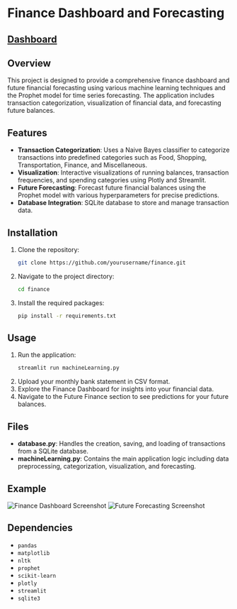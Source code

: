 # Finance Dashboard and Forecasting

## [Dashboard](https://futurefinance.streamlit.app/)

## Overview

This project is designed to provide a comprehensive finance dashboard and future financial forecasting using various machine learning techniques and the Prophet model for time series forecasting. The application includes transaction categorization, visualization of financial data, and forecasting future balances.

## Features

- **Transaction Categorization**: Uses a Naive Bayes classifier to categorize transactions into predefined categories such as Food, Shopping, Transportation, Finance, and Miscellaneous.
- **Visualization**: Interactive visualizations of running balances, transaction frequencies, and spending categories using Plotly and Streamlit.
- **Future Forecasting**: Forecast future financial balances using the Prophet model with various hyperparameters for precise predictions.
- **Database Integration**: SQLite database to store and manage transaction data.

## Installation

1. Clone the repository:
    ```bash
    git clone https://github.com/yourusername/finance.git
    ```
2. Navigate to the project directory:
    ```bash
    cd finance
    ```
3. Install the required packages:
    ```bash
    pip install -r requirements.txt
    ```

## Usage

1. Run the application:
    ```bash
    streamlit run machineLearning.py
    ```
2. Upload your monthly bank statement in CSV format.
3. Explore the Finance Dashboard for insights into your financial data.
4. Navigate to the Future Finance section to see predictions for your future balances.

## Files

- **database.py**: Handles the creation, saving, and loading of transactions from a SQLite database.
- **machineLearning.py**: Contains the main application logic including data preprocessing, categorization, visualization, and forecasting.

## Example

![Finance Dashboard Screenshot](https://i.gyazo.com/2ae2f95eb65285081b9c9b0e0b465aad.png)
![Future Forecasting Screenshot](https://i.gyazo.com/e445507381d51068a02476357ec8f44a.png)
## Dependencies

- `pandas`
- `matplotlib`
- `nltk`
- `prophet`
- `scikit-learn`
- `plotly`
- `streamlit`
- `sqlite3`
